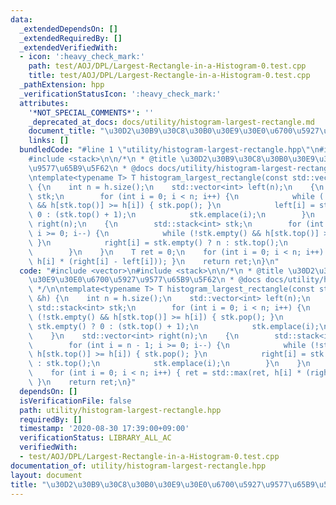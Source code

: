 ```yaml
---
data:
  _extendedDependsOn: []
  _extendedRequiredBy: []
  _extendedVerifiedWith:
  - icon: ':heavy_check_mark:'
    path: test/AOJ/DPL/Largest-Rectangle-in-a-Histogram-0.test.cpp
    title: test/AOJ/DPL/Largest-Rectangle-in-a-Histogram-0.test.cpp
  _pathExtension: hpp
  _verificationStatusIcon: ':heavy_check_mark:'
  attributes:
    '*NOT_SPECIAL_COMMENTS*': ''
    _deprecated_at_docs: docs/utility/histogram-largest-rectangle.md
    document_title: "\u30D2\u30B9\u30C8\u30B0\u30E9\u30E0\u6700\u5927\u9577\u65B9\u5F62"
    links: []
  bundledCode: "#line 1 \"utility/histogram-largest-rectangle.hpp\"\n#include <vector>\n\
    #include <stack>\n\n/*\n * @title \u30D2\u30B9\u30C8\u30B0\u30E9\u30E0\u6700\u5927\
    \u9577\u65B9\u5F62\n * @docs docs/utility/histogram-largest-rectangle.md\n */\n\
    \ntemplate<typename T> T histogram_largest_rectangle(const std::vector<T> &h)\
    \ {\n    int n = h.size();\n    std::vector<int> left(n);\n    {\n        std::stack<int>\
    \ stk;\n        for (int i = 0; i < n; i++) {\n            while (!stk.empty()\
    \ && h[stk.top()] >= h[i]) { stk.pop(); }\n            left[i] = stk.empty() ?\
    \ 0 : (stk.top() + 1);\n            stk.emplace(i);\n        }\n    }\n    std::vector<int>\
    \ right(n);\n    {\n        std::stack<int> stk;\n        for (int i = n - 1;\
    \ i >= 0; i--) {\n            while (!stk.empty() && h[stk.top()] >= h[i]) { stk.pop();\
    \ }\n            right[i] = stk.empty() ? n : stk.top();\n            stk.emplace(i);\n\
    \        }\n    }\n    T ret = 0;\n    for (int i = 0; i < n; i++) { ret = std::max(ret,\
    \ h[i] * (right[i] - left[i])); }\n    return ret;\n}\n"
  code: "#include <vector>\n#include <stack>\n\n/*\n * @title \u30D2\u30B9\u30C8\u30B0\
    \u30E9\u30E0\u6700\u5927\u9577\u65B9\u5F62\n * @docs docs/utility/histogram-largest-rectangle.md\n\
    \ */\n\ntemplate<typename T> T histogram_largest_rectangle(const std::vector<T>\
    \ &h) {\n    int n = h.size();\n    std::vector<int> left(n);\n    {\n       \
    \ std::stack<int> stk;\n        for (int i = 0; i < n; i++) {\n            while\
    \ (!stk.empty() && h[stk.top()] >= h[i]) { stk.pop(); }\n            left[i] =\
    \ stk.empty() ? 0 : (stk.top() + 1);\n            stk.emplace(i);\n        }\n\
    \    }\n    std::vector<int> right(n);\n    {\n        std::stack<int> stk;\n\
    \        for (int i = n - 1; i >= 0; i--) {\n            while (!stk.empty() &&\
    \ h[stk.top()] >= h[i]) { stk.pop(); }\n            right[i] = stk.empty() ? n\
    \ : stk.top();\n            stk.emplace(i);\n        }\n    }\n    T ret = 0;\n\
    \    for (int i = 0; i < n; i++) { ret = std::max(ret, h[i] * (right[i] - left[i]));\
    \ }\n    return ret;\n}"
  dependsOn: []
  isVerificationFile: false
  path: utility/histogram-largest-rectangle.hpp
  requiredBy: []
  timestamp: '2020-08-30 17:39:00+09:00'
  verificationStatus: LIBRARY_ALL_AC
  verifiedWith:
  - test/AOJ/DPL/Largest-Rectangle-in-a-Histogram-0.test.cpp
documentation_of: utility/histogram-largest-rectangle.hpp
layout: document
title: "\u30D2\u30B9\u30C8\u30B0\u30E9\u30E0\u6700\u5927\u9577\u65B9\u5F62"
---
```


